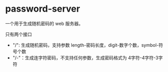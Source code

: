 # password-server

一个用于生成随机密码的 web 服务器。

只有两个接口

- "/": 生成随机密码，支持参数 length-密码长度，digit-数字个数，symbol-符号个数
- "/-"：生成连字符密码，不支持任何参数，生成密码格式为 4字符-4字符-3字符
